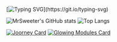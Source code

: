<div>

  [![Typing SVG](https://readme-typing-svg.demolab.com?font=Montserrat&pause=1000&color=df972b&background=90909000&center=false&vCenter=true&random=false&width=900&lines=Any+sufficiently+advanced+technology+is+indistinguishable+from+magic.)](https://git.io/typing-svg)
  
</div>

<div >
  
  ![MrSweeter's GitHub stats](https://github-readme-stats.vercel.app/api?username=mrsweeter&theme=slateorange&hide_border=true&hide_rank=true)
  ![Top Langs](https://github-readme-stats.vercel.app/api/top-langs/?username=anuraghazra&layout=compact&theme=slateorange&hide_border=true)

</div>

<div>

  [![Joorney Card](https://github-readme-stats.vercel.app/api/pin/?username=mrsweeter&repo=joorney&theme=slateorange&hide_border=true)](https://github.com/MrSweeter/Joorney)
  [![Glowing Modules Card](https://github-readme-stats.vercel.app/api/pin/?username=mrsweeter&repo=glowing-modules&theme=slateorange&hide_border=true)](https://github.com/MrSweeter/glowing-modules)
  <!-- [![Glowing Modules Card](https://github-readme-stats.vercel.app/api/pin/?username=mrsweeter&repo=odyssey-gpt&theme=slateorange&hide_border=true)](https://github.com/MrSweeter/odyssey-gpt) -->
  
</div>

<!-- [![Gist Card](https://github-readme-stats.vercel.app/api/gist?id=35a02a7148d9919a9aea76796d824d63)](https://gist.github.com/GaetanVandenBergh/35a02a7148d9919a9aea76796d824d63/) -->
